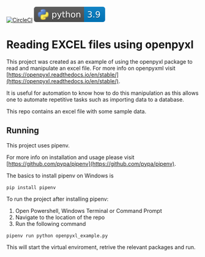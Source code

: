 [![CircleCI](https://circleci.com/gh/google/pybadges.svg?style=svg)](https://circleci.com/gh/google/pybadges) ![python versions](pyversons.svg)

# Reading EXCEL files using openpyxl

This project was created as an example of using the openpyxl package to read and manipulate an excel file. For more info on openpyxml visit [https://openpyxl.readthedocs.io/en/stable/](https://openpyxl.readthedocs.io/en/stable/).

It is useful for automation to know how to do this manipulation as this allows one to automate repetitive tasks such as importing data to a database.

This repo contains an excel file with some sample data.

## Running

This project uses pipenv.

For more info on installation and usage please visit [https://github.com/pypa/pipenv](https://github.com/pypa/pipenv).

The basics to install pipenv on Windows is

```
pip install pipenv
```

To run the project after installing pipenv:

1.  Open Powershell, Windows Terminal or Command Prompt
2.  Navigate to the location of the repo
3.  Run the following command

```
pipenv run python openpyxl_example.py
```

This will start the virtual enviroment, retrive the relevant packages and run.

